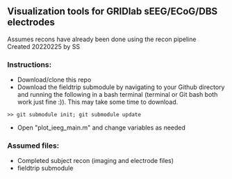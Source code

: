 ## Visualization tools for GRIDlab sEEG/ECoG/DBS electrodes  
Assumes recons have already been done using the recon pipeline  
Created 20220225 by SS  

### Instructions:
- Download/clone this repo  
- Download the fieldtrip submodule by navigating to your Github directory and running the following in a bash terminal (terminal or Git bash both work just fine :)). This may take some time to download.
```
>> git submodule init; git submodule update
```
- Open "plot_ieeg_main.m" and change variables as needed

### Assumed files:
- Completed subject recon (imaging and electrode files)  
- fieldtrip submodule

